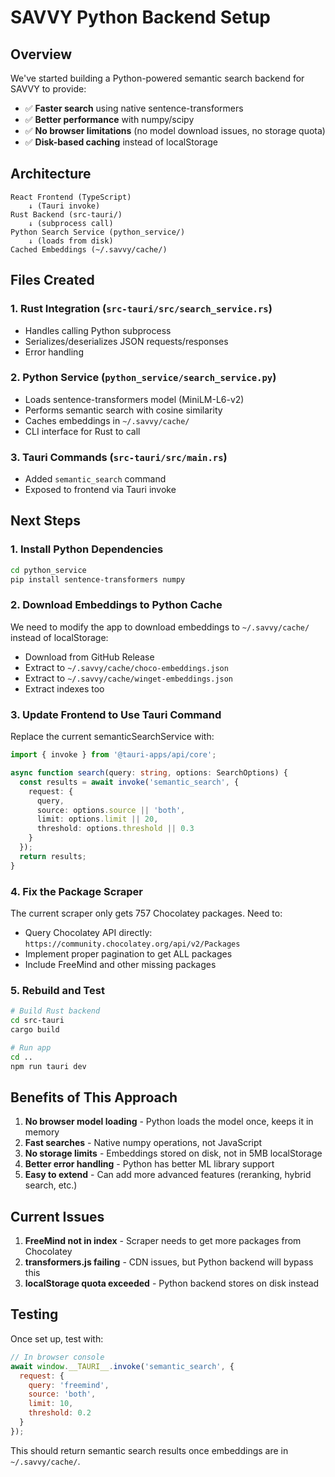 # SAVVY Python Backend Setup

## Overview

We've started building a Python-powered semantic search backend for SAVVY to provide:
- ✅ **Faster search** using native sentence-transformers
- ✅ **Better performance** with numpy/scipy
- ✅ **No browser limitations** (no model download issues, no storage quota)
- ✅ **Disk-based caching** instead of localStorage

## Architecture

```
React Frontend (TypeScript)
    ↓ (Tauri invoke)
Rust Backend (src-tauri/)
    ↓ (subprocess call)
Python Search Service (python_service/)
    ↓ (loads from disk)
Cached Embeddings (~/.savvy/cache/)
```

## Files Created

### 1. Rust Integration (`src-tauri/src/search_service.rs`)
- Handles calling Python subprocess
- Serializes/deserializes JSON requests/responses
- Error handling

### 2. Python Service (`python_service/search_service.py`)
- Loads sentence-transformers model (MiniLM-L6-v2)
- Performs semantic search with cosine similarity
- Caches embeddings in `~/.savvy/cache/`
- CLI interface for Rust to call

### 3. Tauri Commands (`src-tauri/src/main.rs`)
- Added `semantic_search` command
- Exposed to frontend via Tauri invoke

## Next Steps

### 1. Install Python Dependencies
```bash
cd python_service
pip install sentence-transformers numpy
```

### 2. Download Embeddings to Python Cache
We need to modify the app to download embeddings to `~/.savvy/cache/` instead of localStorage:
- Download from GitHub Release
- Extract to `~/.savvy/cache/choco-embeddings.json`
- Extract to `~/.savvy/cache/winget-embeddings.json`
- Extract indexes too

### 3. Update Frontend to Use Tauri Command
Replace the current semanticSearchService with:
```typescript
import { invoke } from '@tauri-apps/api/core';

async function search(query: string, options: SearchOptions) {
  const results = await invoke('semantic_search', {
    request: {
      query,
      source: options.source || 'both',
      limit: options.limit || 20,
      threshold: options.threshold || 0.3
    }
  });
  return results;
}
```

### 4. Fix the Package Scraper
The current scraper only gets 757 Chocolatey packages. Need to:
- Query Chocolatey API directly: `https://community.chocolatey.org/api/v2/Packages`
- Implement proper pagination to get ALL packages
- Include FreeMind and other missing packages

### 5. Rebuild and Test
```bash
# Build Rust backend
cd src-tauri
cargo build

# Run app
cd ..
npm run tauri dev
```

## Benefits of This Approach

1. **No browser model loading** - Python loads the model once, keeps it in memory
2. **Fast searches** - Native numpy operations, not JavaScript
3. **No storage limits** - Embeddings stored on disk, not in 5MB localStorage
4. **Better error handling** - Python has better ML library support
5. **Easy to extend** - Can add more advanced features (reranking, hybrid search, etc.)

## Current Issues

1. **FreeMind not in index** - Scraper needs to get more packages from Chocolatey
2. **transformers.js failing** - CDN issues, but Python backend will bypass this
3. **localStorage quota exceeded** - Python backend stores on disk instead

## Testing

Once set up, test with:
```javascript
// In browser console
await window.__TAURI__.invoke('semantic_search', {
  request: {
    query: 'freemind',
    source: 'both',
    limit: 10,
    threshold: 0.2
  }
});
```

This should return semantic search results once embeddings are in `~/.savvy/cache/`.

